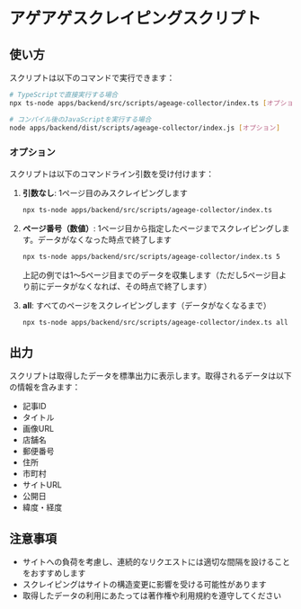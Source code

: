 # アゲアゲスクレイピングスクリプト

## 使い方

スクリプトは以下のコマンドで実行できます：

```bash
# TypeScriptで直接実行する場合
npx ts-node apps/backend/src/scripts/ageage-collector/index.ts [オプション]

# コンパイル後のJavaScriptを実行する場合
node apps/backend/dist/scripts/ageage-collector/index.js [オプション]
```

### オプション

スクリプトは以下のコマンドライン引数を受け付けます：

1. **引数なし**: 1ページ目のみスクレイピングします
   ```bash
   npx ts-node apps/backend/src/scripts/ageage-collector/index.ts
   ```

2. **ページ番号（数値）**: 1ページ目から指定したページまでスクレイピングします。データがなくなった時点で終了します
   ```bash
   npx ts-node apps/backend/src/scripts/ageage-collector/index.ts 5
   ```
   上記の例では1〜5ページ目までのデータを収集します（ただし5ページ目より前にデータがなくなれば、その時点で終了します）

3. **all**: すべてのページをスクレイピングします（データがなくなるまで）
   ```bash
   npx ts-node apps/backend/src/scripts/ageage-collector/index.ts all
   ```

## 出力

スクリプトは取得したデータを標準出力に表示します。取得されるデータは以下の情報を含みます：

- 記事ID
- タイトル
- 画像URL
- 店舗名
- 郵便番号
- 住所
- 市町村
- サイトURL
- 公開日
- 緯度・経度

## 注意事項

- サイトへの負荷を考慮し、連続的なリクエストには適切な間隔を設けることをおすすめします
- スクレイピングはサイトの構造変更に影響を受ける可能性があります
- 取得したデータの利用にあたっては著作権や利用規約を遵守してください 